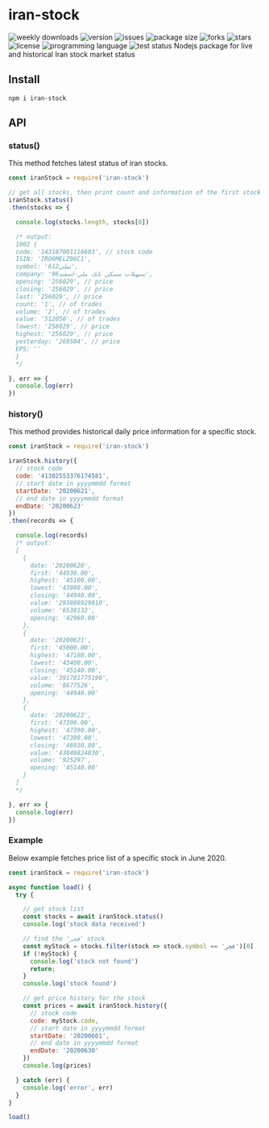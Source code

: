 # iran-stock
<img alt="weekly downloads" src="https://img.shields.io/npm/dw/iran-stock?style=flat-square"> <img alt="version" src="https://img.shields.io/npm/v/iran-stock?style=flat-square"> <img alt="issues" src="https://img.shields.io/github/issues/ferrriii/iran-stock?style=flat-square"> <img alt="package size" src="https://img.shields.io/bundlephobia/minzip/iran-stock?style=flat-square"> <img alt="forks" src="https://img.shields.io/github/forks/ferrriii/iran-stock?style=flat-square"> <img alt="stars" src="https://img.shields.io/github/stars/ferrriii/iran-stock?style=flat-square"> <img alt="license" src="https://img.shields.io/github/license/ferrriii/iran-stock?style=flat-square"> <img alt="programming language" src="https://img.shields.io/github/languages/top/ferrriii/iran-stock?style=flat-square"> <img alt="test status" src="https://img.shields.io/github/workflow/status/ferrriii/iran-stock/test?label=test">
Nodejs package for live and historical Iran stock market status

## Install

```
npm i iran-stock
```

## API

### status()
This method fetches latest status of iran stocks.
```javascript
const iranStock = require('iran-stock')

// get all stocks, then print count and information of the first stock
iranStock.status()
.then(stocks => {

  console.log(stocks.length, stocks[0])

  /* output:
  1002 {
  code: '143187001116603', // stock code
  ISIN: 'IRO6MELZ96C1',
  symbol: 'تملي612',
  company: 'تسهيلات مسكن بانك ملي-اسفند96',
  opening: '256029', // price
  closing: '256029', // price
  last: '256029', // price
  count: '1', // of trades
  volume: '2', // of trades
  value: '512058', // of trades
  lowest: '256029', // price
  highest: '256029', // price
  yesterday: '269504', // price
  EPS: ''
  }
  */

}, err => {
  console.log(err)
})
```

### history()
This method provides historical daily price information for a specific stock.
```javascript
const iranStock = require('iran-stock')

iranStock.history({
  // stock code
  code: '41302553376174581',
  // start date in yyyymmdd format
  startDate: '20200621',
  // end date in yyyymmdd format
  endDate: '20200623'
})
.then(records => {

  console.log(records)
  /* output:
  [
    {
      date: '20200620',
      first: '44930.00',
      highest: '45100.00',
      lowest: '43980.00',
      closing: '44940.00',
      value: '293808929810',
      volume: '6538132',
      opening: '42960.00'
    },
    {
      date: '20200621',
      first: '45000.00',
      highest: '47180.00',
      lowest: '43400.00',
      closing: '45140.00',
      value: '391701775190',
      volume: '8677526',
      opening: '44940.00'
    },
    {
      date: '20200622',
      first: '47390.00',
      highest: '47390.00',
      lowest: '47390.00',
      closing: '46930.00',
      value: '43849824830',
      volume: '925297',
      opening: '45140.00'
    }
  ]
  */

}, err => {
  console.log(err)
})
```

### Example
Below example fetches price list of a specific stock in June 2020.
```javascript
const iranStock = require('iran-stock')

async function load() {
  try {

    // get stock list
    const stocks = await iranStock.status()
    console.log('stock data received')

    // find the 'فجر' stock
    const myStock = stocks.filter(stock => stock.symbol == 'فجر')[0]
    if (!myStock) {
      console.log('stock not found')
      return;
    }
    console.log('stock found')

    // get price history for the stock
    const prices = await iranStock.history({
      // stock code
      code: myStock.code,
      // start date in yyyymmdd format
      startDate: '20200601',
      // end date in yyyymmdd format
      endDate: '20200630'
    })
    console.log(prices)

  } catch (err) {
    console.log('error', err)
  }
}

load()
```
